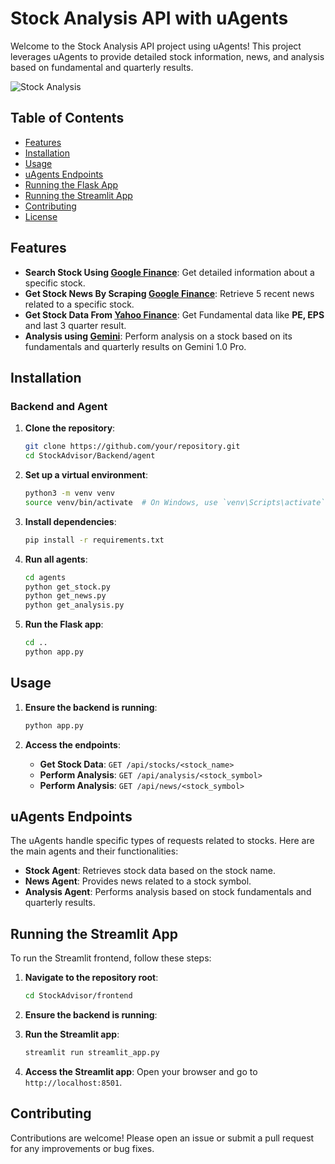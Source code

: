 # Stock Analysis API with uAgents

Welcome to the Stock Analysis API project using uAgents! This project leverages uAgents to provide detailed stock information, news, and analysis based on fundamental and quarterly results.

![Stock Analysis](https://lucid.app/publicSegments/view/87d1b02c-5f8a-4729-921d-74da78a533af/image.png)

## Table of Contents

- [Features](#features)
- [Installation](#installation)
- [Usage](#usage)
- [uAgents Endpoints](#uagents-endpoints)
- [Running the Flask App](#running-the-flask-app)
- [Running the Streamlit App](#running-the-streamlit-app)
- [Contributing](#contributing)
- [License](#license)

## Features

- **Search Stock Using [Google Finance](https://www.google.com/finance/?hl=en)**: Get detailed information about a specific stock.
- **Get Stock News By Scraping [Google Finance](https://www.google.com/finance/?hl=en)**: Retrieve 5 recent news related to a specific stock.
- **Get Stock Data From [Yahoo Finance](https://pypi.org/project/yfinance/)**: Get Fundamental data like **PE, EPS** and last 3 quarter result.
- **Analysis using [Gemini](https://cloud.google.com/vertex-ai/generative-ai/docs/multimodal/overview)**: Perform analysis on a stock based on its fundamentals and quarterly results on Gemini 1.0 Pro.

## Installation 

### Backend and Agent

1. **Clone the repository**:
    ```bash
    git clone https://github.com/your/repository.git
    cd StockAdvisor/Backend/agent
    ```

2. **Set up a virtual environment**:
    ```bash
    python3 -m venv venv
    source venv/bin/activate  # On Windows, use `venv\Scripts\activate`
    ```

3. **Install dependencies**:
    ```bash
    pip install -r requirements.txt
    ```

4. **Run all agents**:
    ```bash
    cd agents
    python get_stock.py 
    python get_news.py
    python get_analysis.py
    ```

5. **Run the Flask app**:
    ```bash
    cd ..
    python app.py
    ```

## Usage

1. **Ensure the backend is running**:
    ```bash
    python app.py
    ```

2. **Access the endpoints**:
    - **Get Stock Data**: `GET /api/stocks/<stock_name>`
    - **Perform Analysis**: `GET /api/analysis/<stock_symbol>`
    - **Perform Analysis**: `GET /api/news/<stock_symbol>`

## uAgents Endpoints

The uAgents handle specific types of requests related to stocks. Here are the main agents and their functionalities:

- **Stock Agent**: Retrieves stock data based on the stock name.
- **News Agent**: Provides news related to a stock symbol.
- **Analysis Agent**: Performs analysis based on stock fundamentals and quarterly results.


## Running the Streamlit App

To run the Streamlit frontend, follow these steps:

1. **Navigate to the repository root**:
    ```bash
    cd StockAdvisor/frontend
    ```

2. **Ensure the backend is running**:


5. **Run the Streamlit app**:
    ```bash
    streamlit run streamlit_app.py
    ```

6. **Access the Streamlit app**:
   Open your browser and go to `http://localhost:8501`.

## Contributing

Contributions are welcome! Please open an issue or submit a pull request for any improvements or bug fixes.

